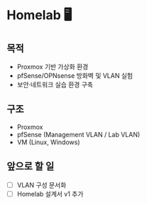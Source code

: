 # Homelab 🖥️

## 목적
- Proxmox 기반 가상화 환경
- pfSense/OPNsense 방화벽 및 VLAN 실험
- 보안·네트워크 실습 환경 구축

## 구조
- Proxmox
- pfSense (Management VLAN / Lab VLAN)
- VM (Linux, Windows)

## 앞으로 할 일
- [ ] VLAN 구성 문서화
- [ ] Homelab 설계서 v1 추가
